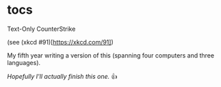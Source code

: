 # tocs

Text-Only CounterStrike

(see (xkcd #91)[https://xkcd.com/91])

My fifth year writing a version of this (spanning four computers and three languages).

*Hopefully I'll actually finish this one.* :+1:
